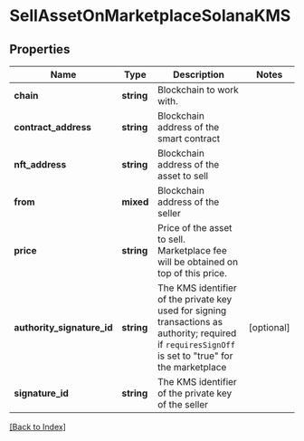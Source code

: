 # SellAssetOnMarketplaceSolanaKMS

## Properties

Name | Type | Description | Notes
------------ | ------------- | ------------- | -------------
**chain** | **string** | Blockchain to work with. |
**contract_address** | **string** | Blockchain address of the smart contract |
**nft_address** | **string** | Blockchain address of the asset to sell |
**from** | **mixed** | Blockchain address of the seller |
**price** | **string** | Price of the asset to sell. Marketplace fee will be obtained on top of this price. |
**authority_signature_id** | **string** | The KMS identifier of the private key used for signing transactions as authority; required if <code>requiresSignOff</code> is set to "true" for the marketplace | [optional]
**signature_id** | **string** | The KMS identifier of the private key of the seller |

[[Back to Index]](../index.md)
